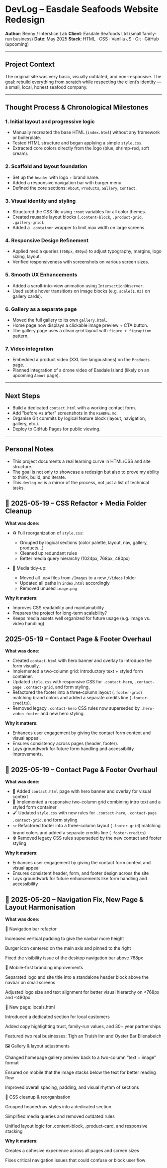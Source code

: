 # DevLog – Easdale Seafoods Website Redesign

**Author**: Benny / Interstice Lab
**Client**: Easdale Seafoods Ltd (small family-run business)
**Date**: May 2025
**Stack**: HTML · CSS · Vanilla JS · Git · GitHub (upcoming)

---

## Project Context

The original site was very basic, visually outdated, and non-responsive.
The goal: rebuild everything from scratch while respecting the client’s identity — a small, local, honest seafood company.

---

## Thought Process & Chronological Milestones

### 1. **Initial layout and progressive logic**

- Manually recreated the base HTML (`index.html`) without any framework or boilerplate.
- Tested HTML structure and began applying a simple `style.css`.
- Extracted core colors directly from the logo (blue, shrimp-red, soft cream).

### 2. **Scaffold and layout foundation**

- Set up the `header` with logo + brand name.
- Added a responsive navigation bar with burger menu.
- Defined the core sections: `About`, `Products`, `Gallery`, `Contact`.

### 3. **Visual identity and styling**

- Structured the CSS file using `:root` variables for all color themes.
- Created reusable layout blocks (`.content-block`, `.product-grid`, `.gallery-grid`).
- Added a `.container` wrapper to limit max width on large screens.

### 4. **Responsive Design Refinement**

- Applied media queries (`768px`, `480px`) to adjust typography, margins, logo sizing, layout.
- Verified responsiveness with screenshots on various screen sizes.

### 5. **Smooth UX Enhancements**

- Added a scroll-into-view animation using `IntersectionObserver`.
- Used subtle hover transitions on image blocks (e.g. `scale(1.03)` on gallery cards).

### 6. **Gallery as a separate page**

- Moved the full gallery to its own `gallery.html`.
- Home page now displays a clickable image preview + CTA button.
- The gallery page uses a clean `grid` layout with `figure + figcaption` pattern.

### 7. **Video integration**

- Embedded a product video (XXL live langoustines) on the `Products` page.
- Planned integration of a drone video of Easdale Island (likely on an upcoming `About` page).

---

## Next Steps

- Build a dedicated `contact.html` with a working contact form.
- Add "before vs after" screenshots in the `README.md`.
- Organise Git commits by logical feature block (layout, navigation, gallery, etc.).
- Deploy to GitHub Pages for public viewing.

---

## Personal Notes

- This project documents a real learning curve in HTML/CSS and site structure.
- The goal is not only to showcase a redesign but also to prove my ability to think, build, and iterate.
- This `devlog.md` is a mirror of the process, not just a list of technical tasks.

## 🔁 2025-05-19 – CSS Refactor + Media Folder Cleanup

**What was done:**

- ♻️ Full reorganization of `style.css`:

  - Grouped by logical sections (color palette, layout, nav, gallery, products…)
  - Cleaned up redundant rules
  - Better media query hierarchy (1024px, 768px, 480px)

- 📂 Media tidy-up:
  - Moved all `.mp4` files from `/Images` to a new `/Videos` folder
  - Updated all paths in `index.html` accordingly
  - Removed unused `image.png`

**Why it matters:**

- Improves CSS readability and maintainability
- Prepares the project for long-term scalability?
- Keeps media assets well organized for future usage (e.g. image vs. video handling)

## 2025-05-19 – Contact Page & Footer Overhaul

**What was done:**

- Created `contact.html` with hero banner and overlay to introduce the form visually.
- Implemented a two‑column grid: introductory text + styled form container.
- Updated `style.css` with responsive CSS for `.contact-hero`, `.contact-page .contact-grid`, and form styling.
- Refactored the footer into a three‑column layout (`.footer-grid`) matching brand colors and added a separate credits line (`.footer-credits`).
- Removed legacy `.contact-hero` CSS rules now superseded by `.hero-video-footer` and new hero styling.

**Why it matters:**

- Enhances user engagement by giving the contact form context and visual appeal.
- Ensures consistency across pages (header, footer).
- Lays groundwork for future form handling and accessibility improvements.

## 🔁 2025-05-19 – Contact Page & Footer Overhaul

**What was done:**

- 📄 Added `contact.html` page with hero banner and overlay for visual context
- 🧩 Implemented a responsive two-column grid combining intro text and a styled form container
- 🖌️ Updated `style.css` with new rules for `.contact-hero`, `.contact-page .contact-grid`, and form styling
- 🪢 Refactored footer into a three-column layout (`.footer-grid`) matching brand colors and added a separate credits line (`.footer-credits`)
- ♼ Removed legacy CSS rules superseded by the new contact and footer styling

**Why it matters:**

- Enhances user engagement by giving the contact form context and visual appeal
- Ensures consistent header, form, and footer design across the site
- Lays groundwork for future enhancements like form handling and accessibility

## 🔁 2025-05-20 – Navigation Fix, New Page & Layout Harmonisation

**What was done:**

🍔 Navigation bar refactor

Increased vertical padding to give the navbar more height

Burger icon centered on the main axis and pinned to the right

Fixed the visibility issue of the desktop navigation bar above 768px

📱 Mobile-first branding improvements

Separated logo and site title into a standalone header block above the navbar on small screens

Adjusted logo size and text alignment for better visual hierarchy on <768px and <480px

🧭 New page: locals.html

Introduced a dedicated section for local customers

Added copy highlighting trust, family-run values, and 30+ year partnerships

Featured two real businesses: Tigh an Truish Inn and Oyster Bar Ellenabeich

🖼️ Gallery & layout adjustments

Changed homepage gallery preview back to a two-column “text + image” format

Ensured on mobile that the image stacks below the text for better reading flow

Improved overall spacing, padding, and visual rhythm of sections

🎨 CSS cleanup & reorganisation

Grouped header/nav styles into a dedicated section

Simplified media queries and removed outdated rules

Unified layout logic for .content-block, .product-card, and responsive stacking

**Why it matters:**

Creates a cohesive experience across all pages and screen sizes

Fixes critical navigation issues that could confuse or block user flow
